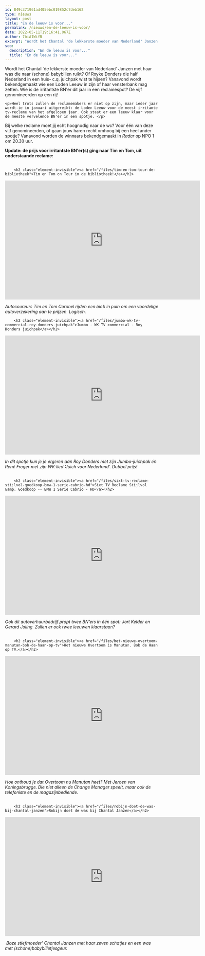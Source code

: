 ```yaml
---
id: 849c371961ad405ebc019852c7deb162
type: nieuws
layout: post
title: "En de leeuw is voor..."
permalink: /nieuws/en-de-leeuw-is-voor/
date: 2022-05-11T19:16:41.067Z
author: 7biA1WiYB
excerpt: "Wordt het Chantal 'de lekkerste moeder van Nederland' Janzen met haar was die naar (schone) babybillen ruikt? Of Royke Donders die half Nederland in een huis- c.q. juichpak wist te hijsen? Vanavond wordt bekendgemaakt wie een Loden Leeuw in zijn of haar vensterbank mag zetten. Wie is de irritantste BN'er dit jaar in een reclamespot? De vijf genomineerden op een rij!  "
seo:
  description: "En de leeuw is voor..."
  title: "En de leeuw is voor..."
---
```

Wordt het Chantal 'de lekkerste moeder van Nederland' Janzen met haar was die naar (schone) babybillen ruikt? Of Royke Donders die half Nederland in een huis- c.q. juichpak wist te hijsen? Vanavond wordt bekendgemaakt wie een Loden Leeuw in zijn of haar vensterbank mag zetten. Wie is de irritantste BN'er dit jaar in een reclamespot? De vijf genomineerden op een rij!  

    <p>Heel trots zullen de reclamemakers er niet op zijn, maar ieder jaar wordt-ie in januari uitgereikt: de Loden Leeuw voor de meest irritante tv-reclame van het afgelopen jaar. Ook staat er een leeuw klaar voor de meeste vervelende BN'er in een spotje. </p>
<p>Bij welke reclame moet jij echt hoognodig naar de wc? Voor één van deze vijf genomineerden, of gaan jouw haren recht omhoog bij een heel ander spotje? Vanavond worden de winnaars bekendgemaakt in <em>Radar</em> op NPO 1 om 20.30 uur.</p>
<p><strong>Update: de prijs voor irritantste BN'er(s) ging naar Tim en Tom, uit onderstaande reclame:</strong><br> </p>
<p><div class="media media-element-container media-default"><div id="file-420" class="file file-video file-video-youtube">

        <h2 class="element-invisible"><a href="/files/tim-en-tom-tour-de-bibliotheek">Tim en Tom on Tour in de bibliotheek!</a></h2>
    
  
  <div class="content">
    <div class="media-youtube-video media-element file-default media-youtube-1">
  <iframe class="media-youtube-player" width="640" height="390" title="Tim en Tom on Tour in de bibliotheek!" src="https://www.youtube.com/embed/7tOjgAhr_U8?wmode=opaque&controls=" name="Tim en Tom on Tour in de bibliotheek!" frameborder="0" allowfullscreen="">Video van Tim en Tom on Tour in de bibliotheek!</iframe>
</div>
  </div>

  
</div>
</div>
<p><em>Autocoureurs Tim en Tom Coronel rijden een bieb in puin om een voordelige autoverzekering aan te prijzen. Logisch.</em></p>
<p><div class="media media-element-container media-default"><div id="file-421" class="file file-video file-video-youtube">

        <h2 class="element-invisible"><a href="/files/jumbo-wk-tv-commercial-roy-donders-juichpak">Jumbo - WK TV commercial - Roy Donders juichpak</a></h2>
    
  
  <div class="content">
    <div class="media-youtube-video media-element file-default media-youtube-2">
  <iframe class="media-youtube-player" width="640" height="390" title="Jumbo - WK TV commercial - Roy Donders juichpak" src="https://www.youtube.com/embed/XeXjER4XD50?wmode=opaque&controls=" name="Jumbo - WK TV commercial - Roy Donders juichpak" frameborder="0" allowfullscreen="">Video van Jumbo - WK TV commercial - Roy Donders juichpak</iframe>
</div>
  </div>

  
</div>
</div>
<p><em>In dit spotje kun je je ergeren aan Roy Donders met zijn Jumbo-juichpak én René Froger met zijn WK-lied 'Juich voor Nederland'. Dubbel prijs!</em><br> </p>
<p><div class="media media-element-container media-default"><div id="file-423" class="file file-video file-video-youtube">

        <h2 class="element-invisible"><a href="/files/sixt-tv-reclame-stijlvol-goedkoop-bmw-1-serie-cabrio-hd">Sixt TV Reclame Stijlvol &amp; Goedkoop -- BMW 1 Serie Cabrio - HD</a></h2>
    
  
  <div class="content">
    <div class="media-youtube-video media-element file-default media-youtube-3">
  <iframe class="media-youtube-player" width="640" height="390" title="Sixt TV Reclame Stijlvol &amp; Goedkoop -- BMW 1 Serie Cabrio - HD" src="https://www.youtube.com/embed/FFy9iLFnQWQ?wmode=opaque&controls=" name="Sixt TV Reclame Stijlvol &amp; Goedkoop -- BMW 1 Serie Cabrio - HD" frameborder="0" allowfullscreen="">Video van Sixt TV Reclame Stijlvol &amp;amp; Goedkoop -- BMW 1 Serie Cabrio - HD</iframe>
</div>
  </div>

  
</div>
</div>
<p><em>Ook dit autoverhuurbedrijf propt twee BN'ers in één spot: Jort Kelder en Gerard Joling. Zullen er ook twee leeuwen klaarstaan?</em><br> </p>
<p><div class="media media-element-container media-default"><div id="file-425" class="file file-video file-video-youtube">

        <h2 class="element-invisible"><a href="/files/het-nieuwe-overtoom-manutan-bob-de-haan-op-tv">Het nieuwe Overtoom is Manutan. Bob de Haan op TV.</a></h2>
    
  
  <div class="content">
    <div class="media-youtube-video media-element file-default media-youtube-4">
  <iframe class="media-youtube-player" width="640" height="390" title="Het nieuwe Overtoom is Manutan. Bob de Haan op TV." src="https://www.youtube.com/embed/0O5aZaG-ao0?wmode=opaque&controls=" name="Het nieuwe Overtoom is Manutan. Bob de Haan op TV." frameborder="0" allowfullscreen="">Video van Het nieuwe Overtoom is Manutan. Bob de Haan op TV.</iframe>
</div>
  </div>

  
</div>
</div>
<p><em>Hoe onthoud je dat Overtoom nu Manutan heet? Met Jeroen van Koningsbrugge. Die niet alleen de Change Manager speelt, maar ook de telefoniste en de magazijnbediende. </em><br> </p>
<p><div class="media media-element-container media-default"><div id="file-427" class="file file-video file-video-youtube">

        <h2 class="element-invisible"><a href="/files/robijn-doet-de-was-bij-chantal-janzen">Robijn doet de was bij Chantal Janzen</a></h2>
    
  
  <div class="content">
    <div class="media-youtube-video media-element file-default media-youtube-5">
  <iframe class="media-youtube-player" width="640" height="390" title="Robijn doet de was bij Chantal Janzen" src="https://www.youtube.com/embed/vzg16ZVkIpQ?wmode=opaque&controls=" name="Robijn doet de was bij Chantal Janzen" frameborder="0" allowfullscreen="">Video van Robijn doet de was bij Chantal Janzen</iframe>
</div>
  </div>

  
</div>
</div>
<p><em> Boze stiefmoeder' Chantal Janzen met haar zeven schatjes en een was met (schone)babybilletjesgeur.</em></p>  
